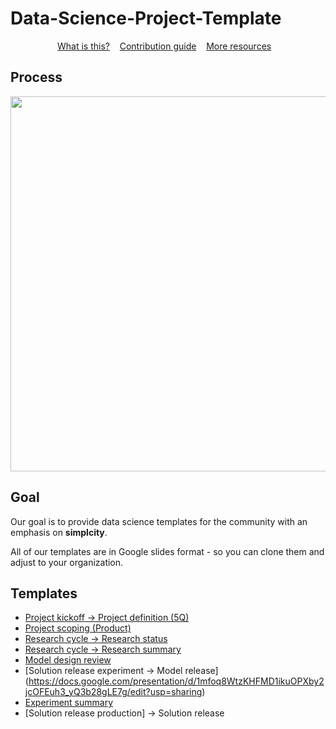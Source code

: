 # Data-Science-Project-Template

<p align="center">
	<a href="readme.md">What is this?</a>&nbsp;&nbsp;&nbsp;
	<a href="contributing.md">Contribution guide</a>&nbsp;&nbsp;&nbsp;
	<a href="more_resources.md">More resources</a>&nbsp;&nbsp;&nbsp;
</p>

## Process
<img src="https://miro.medium.com/max/2400/1*AnXmg5iOuAfi0fmCL4pxFg.png" width="600px" />


## Goal
Our goal is to provide data science templates for the community with an emphasis on **simplcity**.

All of our templates are in Google slides format - so you can clone them and adjust to your organization.

## Templates
* [Project kickoff -> Project definition (5Q)](https://docs.google.com/presentation/d/1RT_AAOEVc04E3Bksz9UaGE-VgE79Xg0kHhTOymJ6omU/edit?usp=sharing)
* [Project scoping (Product)](https://docs.google.com/presentation/d/1dWIkpVIluAYeoOWww6B38pwHza9IpiTIFFHnjNkiFms/edit?usp=sharing)
* [Research cycle -> Research status](https://docs.google.com/presentation/d/13sh0ZOLDnJF0mKYWg1ZxaRfO6c-q6IlNhn2zwuksKGg/edit?usp=sharing)
* [Research cycle -> Research summary](https://docs.google.com/presentation/d/1c5TTGYL-jesf71RxpZIlb45KQbeiDlcEnZNwY8Y5cBc/edit?usp=sharing)
* [Model design review](https://docs.google.com/presentation/d/1Q0k-uk4qpivCK3FBkWS1vg8621GlZAOEclK7Yq2al7E/edit?usp=sharing)
* [Solution release experiment -> Model release] (https://docs.google.com/presentation/d/1mfoq8WtzKHFMD1ikuOPXby2jcOFEuh3_yQ3b28gLE7g/edit?usp=sharing)
* [Experiment summary](https://docs.google.com/presentation/d/1B7IcG8bo4L2J_T_o8l_Ux-5TDELT41lP97d3mvLwrvo/edit?usp=sharing)
* [Solution release production] -> Solution release

